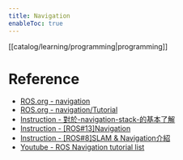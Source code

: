 ```yaml
---
title: Navigation
enableToc: true
---
```

[[catalog/learning/programming|programming]]

# Reference
- [ROS.org - navigation](http://wiki.ros.org/navigation)
- [ROS.org - navigation/Tutorial](https://wiki.ros.org/navigation/Tutorials)  
- [Instruction - 對於-navigation-stack-的基本了解](https://charlyhuangrostutorial.wordpress.com/2016/03/04/%E5%B0%8D%E6%96%BC-navigation-stack-%E7%9A%84%E5%9F%BA%E6%9C%AC%E4%BA%86%E8%A7%A3/comment-page-1/)   
- [Instruction - [ROS#13]Navigation](https://ithelp.ithome.com.tw/articles/10222020)   
- [Instruction - [ROS#8]SLAM & Navigation介紹](https://ithelp.ithome.com.tw/articles/10219552)   
- [Youtube - ROS Navigation tutorial list](https://www.youtube.com/playlist?list=PLK0b4e05LnzZA_fWYi1_VEuBzNw9BGo6s)   